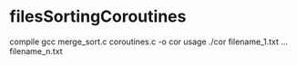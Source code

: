 # filesSortingCoroutines

compile 
gcc merge_sort.c coroutines.c -o cor
usage 
./cor filename_1.txt ... filename_n.txt
